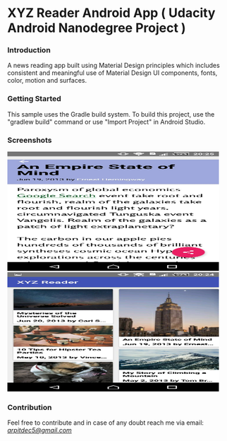 # XYZ Reader Android App ( Udacity Android Nanodegree Project )


### Introduction

A news reading app built using Material Design principles which includes consistent and meaningful use of Material Design UI components, fonts, color, motion and surfaces.


### Getting Started

This sample uses the Gradle build system. To build this project, use the "gradlew build" command or use "Import Project" in Android Studio.


### Screenshots

<img src="docs/screenshots/pic1.png" width="480" height="270"/>
<img src="docs/screenshots/pic2.png" width="480" height="270"/>


### Contribution

Feel free to contribute and in case of any doubt reach me via email: *arpitdec5@gmail.com*